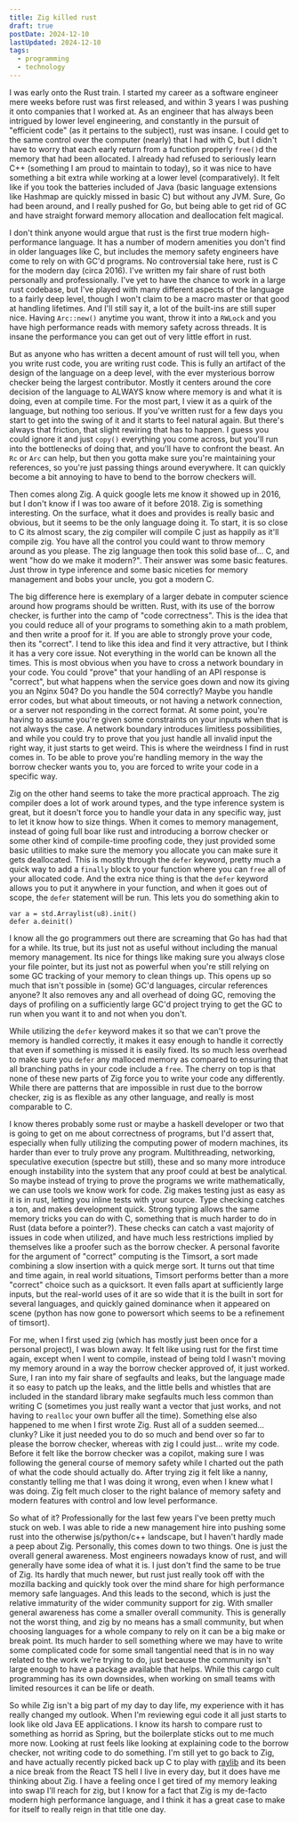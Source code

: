```yaml
---
title: Zig killed rust
draft: true
postDate: 2024-12-10
lastUpdated: 2024-12-10
tags:
  - programming
  - technology
---
```

I was early onto the Rust train. I started my career as a software engineer mere weeks before rust was first released, and within 3 years I was pushing it onto companies that I worked at. As an engineer that has always been intrigued by lower level engineering, and constantly in the pursuit of "efficient code" (as it pertains to the subject), rust was insane. I could get to the same control over the computer (nearly) that I had with C, but I didn't have to worry that each early return from a function properly `free()`d the memory that had been allocated. I already had refused to seriously learn C++ (something I am proud to maintain to today), so it was nice to have something a bit extra while working at a lower level (comparatively). It felt like if you took the batteries included of Java (basic language extensions like Hashmap are quickly missed in basic C) but without any JVM. Sure, Go had been around, and I really pushed for Go, but being able to get rid of GC and have straight forward memory allocation and deallocation felt magical. 

I don't think anyone would argue that rust is the first true modern high-performance language. It has a number of modern amenities you don't find in older languages like C, but includes the memory safety engineers have come to rely on with GC'd programs. No controversial take here, rust is C for the modern day (circa 2016). I've written my fair share of rust both personally and professionally. I've yet to have the chance to work in a large rust codebase, but I've played with many different aspects of the language to a fairly deep level, though I won't claim to be a macro master or that good at handling lifetimes. And I'll still say it, a lot of the built-ins are still super nice. Having `Arc::new()` anytime you want, throw it into a `RWLock` and you have high performance reads with memory safety across threads. It is insane the performance you can get out of very little effort in rust. 

But as anyone who has written a decent amount of rust will tell you, when you write rust code, you are writing rust code. This is fully an artifact of the design of the language on a deep level, with the ever mysterious borrow checker being the largest contributor. Mostly it centers around the core decision of the language to ALWAYS know where memory is and what it is doing, even at compile time. For the most part, I view it as a quirk of the language, but nothing too serious. If you've written rust for a few days you start to get into the swing of it and it starts to feel natural again. But there's always that friction, that slight rewiring that has to happen. I guess you could ignore it and just `copy()` everything you come across, but you'll run into the bottlenecks of doing that, and you'll have to confront the beast. An `Rc` or `Arc` can help, but then you gotta make sure you're maintaining your references, so you're just passing things around everywhere. It can quickly become a bit annoying to have to bend to the borrow checkers will.

Then comes along Zig. A quick google lets me know it showed up in 2016, but I don't know if I was too aware of it before 2018. Zig is something interesting. On the surface, what it does and provides is really basic and obvious, but it seems to be the only language doing it. To start, it is so close to C its almost scary, the zig compiler will compile C just as happily as it'll compile zig. You have all the control you could want to throw memory around as you please. The zig language then took this solid base of... C, and went "how do we make it modern?". Their answer was some basic features. Just throw in type inference and some basic niceties for memory management and bobs your uncle, you got a modern C. 

The big difference here is exemplary of a larger debate in computer science around how programs should be written. Rust, with its use of the borrow checker, is further into the camp of "code correctness". This is the idea that you could reduce all of your programs to something akin to a math problem, and then write a proof for it. If you are able to strongly prove your code, then its "correct". I tend to like this idea and find it very attractive, but I think it has a very core issue. Not everything in the world can be known all the times. This is most obvious when you have to cross a network boundary in your code. You could "prove" that your handling of an API response is "correct", but what happens when the service goes down and now its giving you an Nginx 504? Do you handle the 504 correctly? Maybe you handle error codes, but what about timeouts, or not having a network connection, or a server not responding in the correct format. At some point, you're having to assume you're given some constraints on your inputs when that is not always the case. A network boundary introduces limitless possibilities, and while you could try to prove that you just handle all invalid input the right way, it just starts to get weird. This is where the weirdness I find in rust comes in. To be able to prove you're handling memory in the way the borrow checker wants you to, you are forced to write your code in a specific way. 

Zig on the other hand seems to take the more practical approach. The zig compiler does a lot of work around types, and the type inference system is great, but it doesn't force you to handle your data in any specific way, just to let it know how to size things. When it comes to memory management, instead of going full boar like rust and introducing a borrow checker or some other kind of compile-time proofing code, they just provided some basic utilities to make sure the memory you allocate you can make sure it gets deallocated. This is mostly through the `defer` keyword, pretty much a quick way to add a `finally` block to your function where you can `free` all of your allocated code. And the extra nice thing is that the `defer` keyword allows you to put it anywhere in your function, and when it goes out of scope, the `defer` statement will be run. This lets you do something akin to 

```zig
var a = std.Arraylist(u8).init()
defer a.deinit()
```

I know all the go programmers out there are screaming that Go has had that for a while. Its true, but its just not as useful without including the manual memory management. Its nice for things like making sure you always close your file pointer, but its just not as powerful when you're still relying on some GC tracking of your memory to clean things up. This opens up so much that isn't possible in (some) GC'd languages, circular references anyone? It also removes any and all overhead of doing GC, removing the days of profiling on a sufficiently large GC'd project trying to get the GC to run when you want it to and not when you don't. 

While utilizing the `defer` keyword makes it so that we can't prove the memory is handled correctly, it makes it easy enough to handle it correctly that even if something is missed it is easily fixed. Its so much less overhead to make sure you `defer` any malloced memory as compared to ensuring that all branching paths in your code include a `free`. The cherry on top is that none of these new parts of Zig force you to write your code any differently. While there are patterns that are impossible in rust due to the borrow checker, zig is as flexible as any other language, and really is most comparable to C.

I know theres probably some rust or maybe a haskell developer or two that is going to get on me about correctness of programs, but I'd assert that, especially when fully utilizing the computing power of modern machines, its harder than ever to truly prove any program. Multithreading, networking, speculative execution (spectre but still), these and so many more introduce enough instability into the system that any proof could at best be analytical. So maybe instead of trying to prove the programs we write mathematically, we can use tools we know work for code. Zig makes testing just as easy as it is in rust, letting you inline tests with your source. Type checking catches a ton, and makes development quick. Strong typing allows the same memory tricks you can do with C, something that is much harder to do in Rust (data before a pointer?). These checks can catch a vast majority of issues in code when utilized, and have much less restrictions implied by themselves like a proofer such as the borrow checker. A personal favorite for the argument of "correct" computing is the Timsort, a sort made combining a slow insertion with a quick merge sort. It turns out that time and time again, in real world situations, Timsort performs better than a more "correct" choice such as a quicksort. It even falls apart at sufficiently large inputs, but the real-world uses of it are so wide that it is the built in sort for several languages, and quickly gained dominance when it appeared on scene (python has now gone to powersort which seems to be a refinement of timsort).

For me, when I first used zig (which has mostly just been once for a personal project), I was blown away. It felt like using rust for the first time again, except when I went to compile, instead of being told I wasn't moving my memory around in a way the borrow checker approved of, it just worked. Sure, I ran into my fair share of segfaults and leaks, but the language made it so easy to patch up the leaks, and the little bells and whistles that are included in the standard library make segfaults much less common than writing C (sometimes you just really want a vector that just works, and not having to `realloc` your own buffer all the time). Something else also happened to me when I first wrote Zig. Rust all of a sudden seemed... clunky? Like it just needed you to do so much and bend over so far to please the borrow checker, whereas with zig I could just... write my code. Before it felt like the borrow checker was a copilot, making sure I was following the general course of memory safety while I charted out the path of what the code should actually do. After trying zig it felt like a nanny, constantly telling me that I was doing it wrong, even when I knew what I was doing. Zig felt much closer to the right balance of memory safety and modern features with control and low level performance.

So what of it? Professionally for the last few years I've been pretty much stuck on web. I was able to ride a new management hire into pushing some rust into the otherwise js/python/c++ landscape, but I haven't hardly made a peep about Zig. Personally, this comes down to two things. One is just the overall general awareness. Most engineers nowadays know of rust, and will generally have some idea of what it is. I just don't find the same to be true of Zig. Its hardly that much newer, but rust just really took off with the mozilla backing and quickly took over the mind share for high performance memory safe languages. And this leads to the second, which is just the relative immaturity of the wider community support for zig. With smaller general awareness has come a smaller overall community. This is generally not the worst thing, and zig by no means has a small community, but when choosing languages for a whole company to rely on it can be a big make or break point. Its much harder to sell something where we may have to write some complicated code for some small tangential need that is in no way related to the work we're trying to do, just because the community isn't large enough to have a package available that helps. While this cargo cult programming has its own downsides, when working on small teams with limited resources it can be life or death. 

So while Zig isn't a big part of my day to day life, my experience with it has really changed my outlook. When I'm reviewing egui code it all just starts to look like old Java EE applications. I know its harsh to compare rust to something as horrid as Spring, but the boilerplate sticks out to me much more now. Looking at rust feels like looking at explaining code to the borrow checker, not writing code to do something. I'm still yet to go back to Zig, and have actually recently picked back up C to play with [raylib](https://www.raylib.com/) and its been a nice break from the React TS hell I live in every day, but it does have me thinking about Zig. I have a feeling once I get tired of my memory leaking into swap I'll reach for zig, but I know for a fact that Zig is my de-facto modern high performance language, and I think it has a great case to make for itself to really reign in that title one day. 